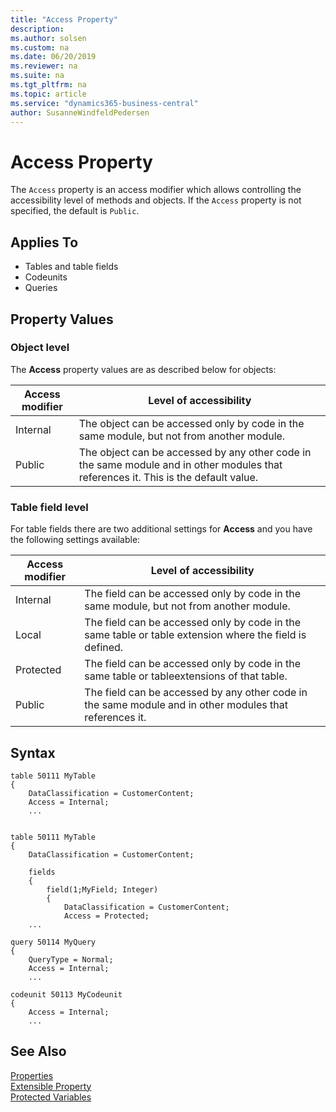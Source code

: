 ```yaml
---
title: "Access Property"
description:
ms.author: solsen
ms.custom: na
ms.date: 06/20/2019
ms.reviewer: na
ms.suite: na
ms.tgt_pltfrm: na
ms.topic: article
ms.service: "dynamics365-business-central"
author: SusanneWindfeldPedersen
---
```


# Access Property
The `Access` property is an access modifier which allows controlling the accessibility level of methods and objects. If the `Access` property is not specified, the default is `Public`.

## Applies To  

- Tables and table fields
- Codeunits
- Queries

## Property Values  

### Object level
The **Access** property values are as described below for objects:

|Access modifier    |Level of accessibility |
|-------------------|-----------------------|
|Internal           |The object can be accessed only by code in the same module, but not from another module.|
|Public             |The object can be accessed by any other code in the same module and in other modules that references it. This is the default value.|

### Table field level
For table fields there are two additional settings for **Access** and you have the following settings available:

|Access modifier    |Level of accessibility |
|-------------------|-----------------------|
|Internal           |The field can be accessed only by code in the same module, but not from another module.|
|Local              |The field can be accessed only by code in the same table or table extension where the field is defined.|
|Protected          |The field can be accessed only by code in the same table or tableextensions of that table.|
|Public             |The field can be accessed by any other code in the same module and in other modules that references it.|

## Syntax
```
table 50111 MyTable
{
    DataClassification = CustomerContent;
    Access = Internal;
    ...
    
```
```
table 50111 MyTable
{
    DataClassification = CustomerContent;
        
    fields
    {
        field(1;MyField; Integer)
        {
            DataClassification = CustomerContent;
            Access = Protected;
    ...            

```
```
query 50114 MyQuery
{
    QueryType = Normal;
    Access = Internal;
    ...
```
```
codeunit 50113 MyCodeunit
{
    Access = Internal;
    ...

```

## See Also  
[Properties](devenv-properties.md)  
[Extensible Property](devenv-extensible-property.md)  
[Protected Variables](../devenv-protected-variables.md)